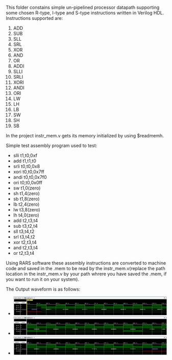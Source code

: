 This folder constains simple un-pipelined processor datapath supporting some chosen R-type, I-type and S-type instructions written in Verilog HDL. Instructions supported are:
1. ADD
2. SUB
3. SLL
4. SRL
5. XOR
6. AND
7. OR
8. ADDI
9. SLLI
10. SRLI
11. XORI
12. ANDI
13. ORI
14. LW
15. LH
16. LB
17. SW
18. SH
19. SB

 In the project instr_mem.v gets its memory initialized by using $readmemh. 
 
 Simple test assembly program used to test:
 
* slli t1,t0,0xf
* add t1,t1,t0
* srli t0,t0,0x8
* xori t0,t0,0x7ff
* andi t0,t0,0x7f0
* ori t0,t0,0x0ff
* sw t1,0(zero)
* sh t1,4(zero)
* sb t1,8(zero)
* lb t2,4(zero)
* lw t3,8(zero)
* lh t4,0(zero)
* add t2,t3,t4
* sub t3,t2,t4
* sll t3,t4,t2
* srl t3,t4,t2
* xor t2,t3,t4
* and t2,t3,t4
* or t2,t3,t4

Using RARS software these assembly instructions are converted to machine code and saved in the .mem to be read by the instr_mem.v(replace the path location in the instr_mem.v by your path whrere you have saved the .mem, if you want to run it on your system).

The Output waveform is as follows:
* ![Screenshot](https://github.com/SudeepJoshi22/Minor-Project-2023-RISC-V-processor/blob/master/RIS_Minimal_Processor/Vivado_output_1.png)
* ![Screenshot](https://github.com/SudeepJoshi22/Minor-Project-2023-RISC-V-processor/blob/master/RIS_Minimal_Processor/Vivado_output_2.png)
* ![Screenshot](https://github.com/SudeepJoshi22/Minor-Project-2023-RISC-V-processor/blob/master/RIS_Minimal_Processor/Vivado_output_3.png)
